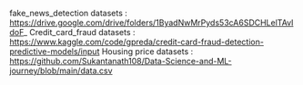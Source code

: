 
fake_news_detection datasets : https://drive.google.com/drive/folders/1ByadNwMrPyds53cA6SDCHLelTAvIdoF_
Credit_card_fraud datasets : https://www.kaggle.com/code/gpreda/credit-card-fraud-detection-predictive-models/input
Housing price datasets : https://github.com/Sukantanath108/Data-Science-and-ML-journey/blob/main/data.csv
